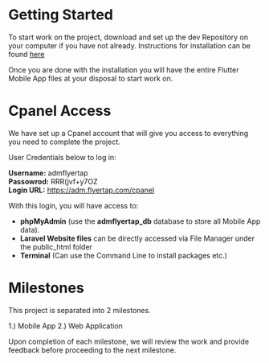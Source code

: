 # Getting Started
To start work on the project, download and set up the dev Repository on your computer if you have not already.
Instructions for installation can be found [here](https://github.com/702Padmin/Flyertap-Distributor/blob/dev/Installation.md)

Once you are done with the installation you will have the entire Flutter Mobile App files at your disposal to start work on.

# Cpanel Access
We have set up a Cpanel account that will give you access to everything you need to complete the project.

User Credentials below to log in:

**Username:** admflyertap <br>
**Passowrod:** RRR(jvf+y7OZ  <br>
**Login URL:** https://adm.flyertap.com/cpanel

With this login, you will have access to:
- **phpMyAdmin** (use the **admflyertap_db** database to store all Mobile App data).
- **Laravel Website files** can be directly accessed via File Manager under the public_html folder
- **Terminal** (Can use the Command Line to install packages etc.)


# Milestones
This project is separated into 2 milestones.

1.) Mobile App
2.) Web Application

Upon completion of each milestone, we will review the work and provide feedback before proceeding to the next milestone.
